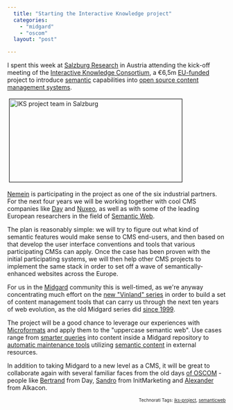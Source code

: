 ```yaml
---
  title: "Starting the Interactive Knowledge project"
  categories: 
    - "midgard"
    - "oscom"
  layout: "post"

---
```

<p>
I spent this week at <a href="http://www.salzburgresearch.at/">Salzburg Research</a> in Austria attending the kick-off meeting of the <a href="http://www.iks-project.eu/">Interactive Knowledge Consortium</a>, a €6,5m <a href="http://cordis.europa.eu/fp7/">EU-funded</a> project to introduce <a href="http://www.w3.org/DesignIssues/Semantic.html">semantic</a> capabilities into <a href="http://en.wikipedia.org/wiki/Category:Free_content_management_systems">open source content management systems</a>.
</p><p>
<a href="https://s3.eu-central-1.amazonaws.com/bergie-iki-fi/iks-salzburg-20090128.png"><img src="https://s3.eu-central-1.amazonaws.com/bergie-iki-fi/iks-salzburg-20090128-tm.jpg" height="191" width="398" border="1" hspace="4" vspace="4" alt="IKS project team in Salzburg" title="IKS project team in Salzburg" /></a>
</p><p>
<a href="http://nemein.com/en/">Nemein</a> is participating in the project as one of the six industrial partners. For the next four years we will be working together with cool CMS companies like <a href="http://www.day.com/content/day/en.html">Day</a> and <a href="http://www.nuxeo.com/en/">Nuxeo</a>, as well as with some of the leading European researchers in the field of <a href="http://en.wikipedia.org/wiki/Semantic_Web">Semantic Web</a>.
</p><p>
The plan is reasonably simple: we will try to figure out what kind of semantic features would make sense to CMS end-users, and then based on that develop the user interface conventions and tools that various participating CMSs can apply. Once the case has been proven with the initial participating systems, we will then help other CMS projects to implement the same stack in order to set off a wave of semantically-enhanced websites across the Europe.
</p><p>
For us in the <a href="http://www.midgard-project.org/">Midgard</a> community this is well-timed, as we're anyway concentrating much effort on the <a href="http://bergie.iki.fi/blog/midgard_2-more_than_just_php-more_than_just_cms/">new "Vinland" series</a> in order to build a set of content management tools that can carry us through the next ten years of web evolution, as the old Midgard series did <a href="http://www.linuxtoday.com/developer/1999050701705NWSW">since 1999</a>.
</p><p>
The project will be a good chance to leverage our experiences with <a href="http://bergie.iki.fi/blog/getting-started-with-microformats/">Microformats</a> and apply them to the "uppercase semantic web". Use cases range from <a href="http://en.wikipedia.org/wiki/SPARQL">smarter queries</a> into content inside a Midgard repository to <a href="http://bergie.iki.fi/blog/contact_management_and_microformats/">automatic maintenance tools</a> utilizing <a href="http://www.w3.org/TR/xhtml-rdfa-primer/">semantic content</a> in external resources.
</p><p>
In addition to taking Midgard to a new level as a CMS, it will be great to collaborate again with several familiar faces from the old days <a href="http://bergie.iki.fi/blog/the-doubtful-future-of-oscom/">of OSCOM</a> - people like <a href="http://grep.codeconsult.ch/">Bertrand</a> from Day, <a href="http://sandro.groganz.com/weblog/">Sandro</a> from InitMarketing and <a href="http://www.ohloh.net/accounts/OpenAlex">Alexander</a> from Alkacon.
</p>
<p style="text-align:right;font-size:10px;">Technorati Tags: <a href="http://www.technorati.com/tag/iks-project" rel="tag">iks-project</a>, <a href="http://www.technorati.com/tag/semanticweb" rel="tag">semanticweb</a></p>
